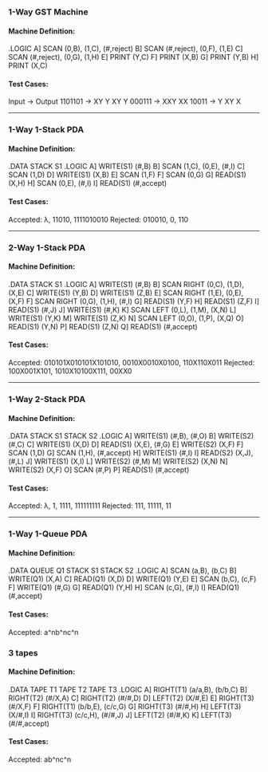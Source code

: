 ### 1-Way GST Machine
#### Machine Definition:
.LOGIC
A] SCAN (0,B), (1,C), (#,reject)
B] SCAN (#,reject), (0,F), (1,E)
C] SCAN (#,reject), (0,G), (1,H)
E] PRINT (Y,C)
F] PRINT (X,B)
G] PRINT (Y,B)
H] PRINT (X,C)

#### Test Cases:
Input → Output
1101101 → XY Y XY Y
000111 → XXY XX
10011 → Y XY X

---

### 1-Way 1-Stack PDA
#### Machine Definition:
.DATA
STACK S1
.LOGIC
A] WRITE(S1) (#,B)
B] SCAN (1,C), (0,E), (#,I)
C] SCAN (1,D)
D] WRITE(S1) (X,B)
E] SCAN (1,F)
F] SCAN (0,G)
G] READ(S1) (X,H)
H] SCAN (0,E), (#,I)
I] READ(S1) (#,accept)

#### Test Cases:
Accepted: λ, 11010, 1111010010
Rejected: 010010, 0, 110

---

### 2-Way 1-Stack PDA
#### Machine Definition:
.DATA
STACK S1
.LOGIC
A] WRITE(S1) (#,B)
B] SCAN RIGHT (0,C), (1,D), (X,E)
C] WRITE(S1) (Y,B)
D] WRITE(S1) (Z,B)
E] SCAN RIGHT (1,E), (0,E), (X,F)
F] SCAN RIGHT (0,G), (1,H), (#,I)
G] READ(S1) (Y,F)
H] READ(S1) (Z,F)
I] READ(S1) (#,J)
J] WRITE(S1) (#,K)
K] SCAN LEFT (0,L), (1,M), (X,N)
L] WRITE(S1) (Y,K)
M] WRITE(S1) (Z,K)
N] SCAN LEFT (0,O), (1,P), (X,Q)
O] READ(S1) (Y,N)
P] READ(S1) (Z,N)
Q] READ(S1) (#,accept)

#### Test Cases:
Accepted: 010101X010101X101010, 0010X0010X0100, 110X110X011
Rejected: 100X001X101, 1010X10100X111, 00XX0

---

### 1-Way 2-Stack PDA
#### Machine Definition:
.DATA
STACK S1
STACK S2
.LOGIC
A] WRITE(S1) (#,B), (#,O)
B] WRITE(S2) (#,C)
C] WRITE(S1) (X,D)
D] READ(S1) (X,E), (#,G)
E] WRITE(S2) (X,F)
F] SCAN (1,D)
G] SCAN (1,H), (#,accept)
H] WRITE(S1) (#,I)
I] READ(S2) (X,J), (#,L)
J] WRITE(S1) (X,I)
L] WRITE(S2) (#,M)
M] WRITE(S2) (X,N)
N] WRITE(S2) (X,F)
O] SCAN (#,P)
P] READ(S1) (#,accept)

#### Test Cases:
Accepted: λ, 1, 1111, 111111111
Rejected: 111, 11111, 11

---

### 1-Way 1-Queue PDA
#### Machine Definition:
.DATA
QUEUE Q1
STACK S1
STACK S2
.LOGIC
A] SCAN (a,B), (b,C)
B] WRITE(Q1) (X,A)
C] READ(Q1) (X,D)
D] WRITE(Q1) (Y,E)
E] SCAN (b,C), (c,F)
F] WRITE(Q1) (#,G)
G] READ(Q1) (Y,H)
H] SCAN (c,G), (#,I)
I] READ(Q1) (#,accept)

#### Test Cases:
Accepted: a^nb^nc^n


### 3 tapes
#### Machine Definition:
.DATA
TAPE T1
TAPE T2
TAPE T3
.LOGIC
A] RIGHT(T1) (a/a,B), (b/b,C)
B] RIGHT(T2) (#/X,A)
C] RIGHT(T2) (#/#,D)
D] LEFT(T2) (X/#,E)
E] RIGHT(T3) (#/X,F)
F] RIGHT(T1) (b/b,E), (c/c,G)
G] RIGHT(T3) (#/#,H)
H] LEFT(T3) (X/#,I)
I] RIGHT(T3) (c/c,H), (#/#,J)
J] LEFT(T2) (#/#,K)
K] LEFT(T3) (#/#,accept)

#### Test Cases:
Accepted: ab^nc^n
